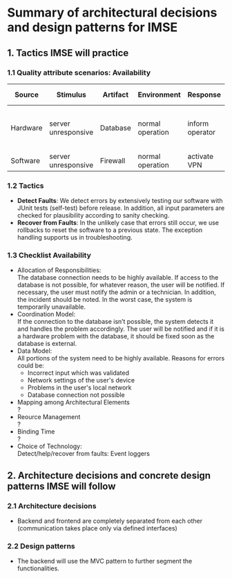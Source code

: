 # Summary of architectural decisions and design patterns for IMSE

## 1. Tactics IMSE will practice
### 1.1 Quality attribute scenarios: Availability

| Source | Stimulus | Artifact | Environment | Response | Response measure |
| - | - | - | - | - | - |
| Hardware | server unresponsive | Database | normal operation | inform operator | not calculateable/ should be solved within a day |
| Software | server unresponsive | Firewall | normal operation | activate VPN | 20 minutes |

### 1.2 Tactics
- __Detect Faults__: 
We detect errors by extensively testing our software with JUnit tests (self-test) before release. In addition, all input parameters are checked for plausibility according to sanity checking.
- __Recover from Faults__:
In the unlikely case that errors still occur, we use rollbacks to reset the software to a previous state. The exception handling supports us in troubleshooting.

### 1.3 Checklist Availability
- Allocation of Responsibilities:<br>
  The database connection needs to be highly available.
  If access to the database is not possible, for whatever reason, the user will be notified.
  If necessary, the user must notify the admin or a technician. In addition, the incident should be noted.
  In the worst case, the system is temporarily unavailable.
- Coordination Model:<br>
	If the connection to the database isn’t possible, the system detects it and handles the problem accordingly.
  The user will be notified and if it is a hardware problem with the database, it should be fixed soon as the database is external.
- Data Model:<br>
	All portions of the system need to be highly available.
  Reasons for errors could be:<br>
  -	Incorrect input which was validated
  -	Network settings of the user's device
  -	Problems in the user's local network
  -	Database connection not possible
- Mapping among Architectural Elements<br>	?
- Reource Management<br>	?
- Binding Time<br>	?
- Choice of Technology:<br>
	Detect/help/recover from faults:
	Event loggers


## 2. Architecture decisions and concrete design patterns IMSE will follow
### 2.1 Architecture decisions
- Backend and frontend are completely separated from each other (communication takes place only via defined interfaces)

### 2.2 Design patterns
- The backend will use the MVC pattern to further segment the functionalities.

